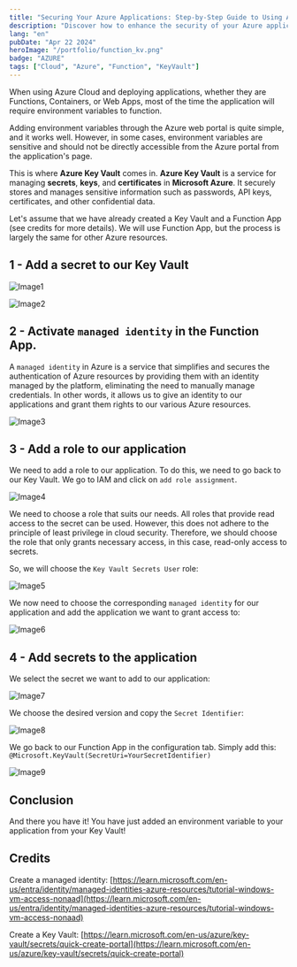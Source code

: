 ```yaml
---
title: "Securing Your Azure Applications: Step-by-Step Guide to Using Azure Key Vault with Azure Functions"
description: "Discover how to enhance the security of your Azure applications by using Azure Key Vault with Azure Functions. Follow our step-by-step guide to protect your secrets and keys effectively and securely in the cloud."
lang: "en"
pubDate: "Apr 22 2024"
heroImage: "/portfolio/function_kv.png"
badge: "AZURE"
tags: ["Cloud", "Azure", "Function", "KeyVault"]
---
```


When using Azure Cloud and deploying applications, whether they are Functions, Containers, or Web Apps, most of the time the application will require environment variables to function.

Adding environment variables through the Azure web portal is quite simple, and it works well. However, in some cases, environment variables are sensitive and should not be directly accessible from the Azure portal from the application's page.

This is where **Azure Key Vault** comes in. **Azure Key Vault** is a service for managing **secrets**, **keys**, and **certificates** in **Microsoft Azure**. It securely stores and manages sensitive information such as passwords, API keys, certificates, and other confidential data.

Let's assume that we have already created a Key Vault and a Function App (see credits for more details). We will use Function App, but the process is largely the same for other Azure resources.

## 1 - Add a secret to our Key Vault

![Image1](/portfolio/blog/function_kv/function_kv_0.png)

![Image2](/portfolio/blog/function_kv/function_kv_1.png)

## 2 - Activate `managed identity` in the Function App.

A `managed identity` in Azure is a service that simplifies and secures the authentication of Azure resources by providing them with an identity managed by the platform, eliminating the need to manually manage credentials. In other words, it allows us to give an identity to our applications and grant them rights to our various Azure resources.

![Image3](/portfolio/blog/function_kv/function_kv_2.png)

## 3 - Add a role to our application

We need to add a role to our application. To do this, we need to go back to our Key Vault. We go to IAM and click on `add role assignment`.

![Image4](/portfolio/blog/function_kv/function_kv_3.png)

We need to choose a role that suits our needs. All roles that provide read access to the secret can be used. However, this does not adhere to the principle of least privilege in cloud security. Therefore, we should choose the role that only grants necessary access, in this case, read-only access to secrets.

So, we will choose the `Key Vault Secrets User` role:

![Image5](/portfolio/blog/function_kv/function_kv_4.png)

We now need to choose the corresponding `managed identity` for our application and add the application we want to grant access to:

![Image6](/portfolio/blog/function_kv/function_kv_5.png)

## 4 - Add secrets to the application

We select the secret we want to add to our application:

![Image7](/portfolio/blog/function_kv/function_kv_6.png)

We choose the desired version and copy the `Secret Identifier`:

![Image8](/portfolio/blog/function_kv/function_kv_7.png)

We go back to our Function App in the configuration tab. Simply add this: `@Microsoft.KeyVault(SecretUri=YourSecretIdentifier)`

![Image9](/portfolio/blog/function_kv/function_kv_8.png)

## Conclusion

And there you have it! You have just added an environment variable to your application from your Key Vault!

## Credits

Create a managed identity: [https://learn.microsoft.com/en-us/entra/identity/managed-identities-azure-resources/tutorial-windows-vm-access-nonaad](https://learn.microsoft.com/en-us/entra/identity/managed-identities-azure-resources/tutorial-windows-vm-access-nonaad)

Create a Key Vault: [https://learn.microsoft.com/en-us/azure/key-vault/secrets/quick-create-portal](https://learn.microsoft.com/en-us/azure/key-vault/secrets/quick-create-portal)
